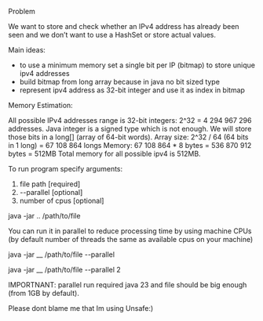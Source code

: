 Problem

We want to store and check whether an IPv4 address has already been seen and we don’t want to use a HashSet or store actual values.

Main ideas:

- to use a minimum memory set a single bit per IP (bitmap) to store unique ipv4 addresses
- build bitmap from long array because in java no bit sized type
- represent ipv4 address as 32-bit integer and use it as index in bitmap

Memory Estimation:

All possible IPv4 addresses range is 32-bit integers: 2^32 = 4 294 967 296 addresses.
Java integer is a signed type which is not enough.
We will store those bits in a long[] (array of 64-bit words).
Array size: 2^32 / 64 (64 bits in 1 long) = 67 108 864 longs
Memory: 67 108 864 * 8 bytes = 536 870 912 bytes = 512MB
Total memory for all possible ipv4 is 512MB.

To run program specify arguments:

1. file path [required]
2. --parallel [optional]
3. number of cpus [optional]
   
java -jar .. /path/to/file 

You can run it in parallel to reduce processing time by using machine CPUs (by default number of threads the same as available cpus on your machine)

java -jar __ /path/to/file --parallel

java -jar __ /path/to/file --parallel 2

IMPORTNANT: parallel run required java 23 and file should be big enough (from 1GB by default).

Please dont blame me that Im using Unsafe:)

